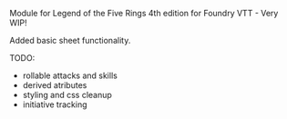 Module for Legend of the Five Rings 4th edition for Foundry VTT - Very WIP!

Added basic sheet functionality.

TODO:
  - rollable attacks and skills
  - derived atributes
  - styling and css cleanup
  - initiative tracking